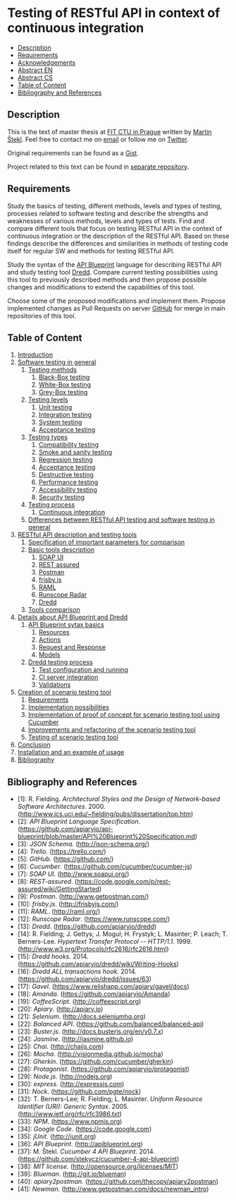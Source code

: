 # Testing of RESTful API in context of continuous integration

- [Description](#description)
- [Requirements](#requirements)
- [Acknowledgements](acknowledgements.md)
- [Abstract EN](abstract-en.md)
- [Abstract CS](abstract-cs.md)
- [Table of Content](#table-of-content)
- [Bibliography and References](#bibliography-and-references)

## Description

This is the text of master thesis at [FIT CTU in Prague](http://fit.cvut.cz/) written by [Martin Štekl](#author). Feel free to contact me on [email](mailto:martin.stekl@gmail.com) or follow me on [Twitter](https://twitter.com/stekycz).

Original requirements can be found as a [Gist](https://gist.github.com/stekycz/8482392).

Project related to this text can be found in [separate repository](https://github.com/stekycz/cucumber-4-api-blueprint).

## Requirements

Study the basics of testing, different methods, levels and types of testing, processes related to software testing and describe the strengths and weaknesses of various methods, levels and types of tests. Find and compare different tools that focus on testing RESTful API in the context of continuous integration or the description of the RESTful API. Based on these findings describe the differences and similarities in methods of testing code itself for regular SW and methods for testing RESTful API.

Study the syntax of the [API Blueprint](https://github.com/apiaryio/api-blueprint) language for describing RESTful API and study testing tool [Dredd](https://github.com/apiaryio/Dredd). Compare current testing possibilities using this tool to previously described methods and then propose possible changes and modifications to extend the capabilities of this tool.

Choose some of the proposed modifications and implement them. Propose implemented changes as Pull Requests on server [GitHub](https://github.com/) for merge in main repositories of this tool.

## Table of Content

1. [Introduction](chapters/01-introduction.md)
2. [Software testing in general](chapters/02-software-testing-in-general.md)
	1. [Testing methods](chapters/02-software-testing-in-general.md#testing-methods)
		1. [Black-Box testing](chapters/02-software-testing-in-general.md#black-box-testing)
		2. [White-Box testing](chapters/02-software-testing-in-general.md#white-box-testing)
		3. [Grey-Box testing](chapters/02-software-testing-in-general.md#grey-box-testing)
	2. [Testing levels](chapters/02-software-testing-in-general.md#testing-levels)
		1. [Unit testing](chapters/02-software-testing-in-general.md#unit-testing)
		2. [Integration testing](chapters/02-software-testing-in-general.md#integration-testing)
		3. [System testing](chapters/02-software-testing-in-general.md#system-testing)
		4. [Acceptance testing](chapters/02-software-testing-in-general.md#acceptance-testing)
	3. [Testing types](chapters/02-software-testing-in-general.md#testing-types)
		1. [Compatibility testing](chapters/02-software-testing-in-general.md#compatibility-testing)
		2. [Smoke and sanity testing](chapters/02-software-testing-in-general.md#smoke-and-sanity-testing)
		3. [Regression testing](chapters/02-software-testing-in-general.md#regression-testing)
		4. [Acceptance testing](chapters/02-software-testing-in-general.md#acceptance-testing)
		5. [Destructive testing](chapters/02-software-testing-in-general.md#destructive-testing)
		6. [Performance testing](chapters/02-software-testing-in-general.md#performance-testing)
		7. [Accessibility testing](chapters/02-software-testing-in-general.md#accessibility-testing)
		8. [Security testing](chapters/02-software-testing-in-general.md#security-testing)
	4. [Testing process](chapters/02-software-testing-in-general.md#testing-process)
		1. [Continuous integration](chapters/02-software-testing-in-general.md#continuous-integration)
	5. [Differences between RESTful API testing and software testing in general](chapters/02-software-testing-in-general.md#differences-between-restful-api-testing-and-software-testing-in-general)
3. [RESTful API description and testing tools](chapters/03-restful-api-description-and-testing-tools.md)
	1. [Specification of important parameters for comparison](chapters/03-restful-api-description-and-testing-tools.md#specification-of-important-parameters-for-comparison)
	2. [Basic tools description](chapters/03-restful-api-description-and-testing-tools.md#basic-tools-description)
		1. [SOAP UI](chapters/03-restful-api-description-and-testing-tools.md#soap-ui)
		2. [REST assured](chapters/03-restful-api-description-and-testing-tools.md#rest-assured)
		3. [Postman](chapters/03-restful-api-description-and-testing-tools.md#postman)
		3. [frisby.js](chapters/03-restful-api-description-and-testing-tools.md#frisbyjs)
		4. [RAML](chapters/03-restful-api-description-and-testing-tools.md#raml)
		5. [Runscope Radar](chapters/03-restful-api-description-and-testing-tools.md#runscope-radar)
		6. [Dredd](chapters/03-restful-api-description-and-testing-tools.md#dredd)
	3. [Tools comparison](chapters/03-restful-api-description-and-testing-tools.md#tools-comparison)
4. [Details about API Blueprint and Dredd](chapters/04-details-about-api-blueprint-and-dredd.md)
	1. [API Blueprint sytax basics](chapters/04-details-about-api-blueprint-and-dredd.md#api-blueprint-sytax-basics)
		1. [Resources](chapters/04-details-about-api-blueprint-and-dredd.md#resources)
		2. [Actions](chapters/04-details-about-api-blueprint-and-dredd.md#actions)
		3. [Request and Response](chapters/04-details-about-api-blueprint-and-dredd.md#request-and-response)
		4. [Models](chapters/04-details-about-api-blueprint-and-dredd.md#models)
	2. [Dredd testing process](chapters/04-details-about-api-blueprint-and-dredd.md#dredd-testing-process)
		1. [Test configuration and running](chapters/04-details-about-api-blueprint-and-dredd.md#test-configuration-and-running)
		2. [CI server integration](chapters/04-details-about-api-blueprint-and-dredd.md#ci-server-integration)
		3. [Validations](chapters/04-details-about-api-blueprint-and-dredd.md#validations)
5. [Creation of scenario testing tool](chapters/05-creation-of-scenario-testing-tool.md)
	1. [Requirements](chapters/05-creation-of-scenario-testing-tool.md#requirements)
	2. [Implementation possibilities](chapters/05-creation-of-scenario-testing-tool.md#implementation-possibilities)
	3. [Implementation of proof of concept for scenario testing tool using Cucumber](chapters/05-creation-of-scenario-testing-tool.md#implementation-of-proof-of-concept-for-scenario-testing-tool-using-Cucumber)
	4. [Improvements and refactoring of the scenario testing tool](chapters/05-creation-of-scenario-testing-tool.md#improvements-and-refactoring-of-the-scenario-testing-tool)
	5. [Testing of scenario testing tool](chapters/05-creation-of-scenario-testing-tool.md#testing-of-scenario-testing-tool)
6. [Conclusion](chapters/06-conclusion.md)
7. [Installation and an example of usage](chapters/A-installation-and-usage.md)
8. [Bibliography](#bibliography)

## Bibliography and References

- [1]<a name="Fielding2000"></a>: R. Fielding. *Architectural Styles and the Design of Network-based Software Architectures*. 2000. (http://www.ics.uci.edu/~fielding/pubs/dissertation/top.htm)
- [2]<a name="APIBlueprintSpecification"></a>: *API Blueprint Language Specification*. (https://github.com/apiaryio/api-blueprint/blob/master/API%20Blueprint%20Specification.md)
- [3]<a name="JSONSchema"></a>: *JSON Schema*. (http://json-schema.org/)
- [4]<a name="Trello"></a>: *Trello*. (https://trello.com/)
- [5]<a name="GitHub"></a>: *GitHub*. (https://github.com/)
- [6]<a name="Cucumber"></a>: *Cucumber*. (https://github.com/cucumber/cucumber-js)
- [7]<a name="SOAPUI"></a>: *SOAP UI*. (http://www.soapui.org/)
- [8]<a name="rest-assured"></a>: *REST-assured*. (https://code.google.com/p/rest-assured/wiki/GettingStarted)
- [9]<a name="postman"></a>: *Postman*. (http://www.getpostman.com/)
- [10]<a name="frisby"></a>: *frisby.js*. (http://frisbyjs.com/)
- [11]<a name="RAML"></a>: *RAML*. (http://raml.org/)
- [12]<a name="Runscope"></a>: *Runscope Radar*. (https://www.runscope.com/)
- [13]<a name="Dredd"></a>: *Dredd*. (https://github.com/apiaryio/dredd)
- [14]<a name="HTTP"></a>: R. Fielding; J. Gettys; J. Mogul; H. Frystyk; L. Masinter; P. Leach; T. Berners-Lee. *Hypertext Transfer Protocol -- HTTP/1.1*. 1999. (http://www.w3.org/Protocols/rfc2616/rfc2616.html)
- [15]<a name="DreddHooks"></a>: *Dredd hooks*. 2014. (https://github.com/apiaryio/dredd/wiki/Writing-Hooks)
- [16]<a name="DreddAllTransHook"></a>: *Dredd ALL transactions hook*. 2014. (https://github.com/apiaryio/dredd/issues/63)
- [17]<a name="Gavel"></a>: *Gavel*. (https://www.relishapp.com/apiary/gavel/docs)
- [18]<a name="Amanda"></a>: *Amanda*. (https://github.com/apiaryio/Amanda)
- [19]<a name="CoffeeScript"></a>: *CoffeeScript*. (http://coffeescript.org)
- [20]<a name="Apiary"></a>: *Apiary*. (http://apiary.io)
- [21]<a name="Selenium"></a>: *Selenium*. (http://docs.seleniumhq.org)
- [22]<a name="balanced-api"></a>: *Balanced API*. (https://github.com/balanced/balanced-api)
- [23]<a name="Buster"></a>: *Buster.js*. (http://docs.busterjs.org/en/v0.7.x)
- [24]<a name="Jasmine"></a>: *Jasmine*. (http://jasmine.github.io)
- [25]<a name="Chai"></a>: *Chai*. (http://chaijs.com)
- [26]<a name="Mocha"></a>: *Mocha*. (http://visionmedia.github.io/mocha)
- [27]<a name="Gherkin"></a>: *Gherkin*. (https://github.com/cucumber/gherkin)
- [28]<a name="Protagonist"></a>: *Protagonist*. (https://github.com/apiaryio/protagonist)
- [29]<a name="Node"></a>: *Node.js*. (http://nodejs.org)
- [30]<a name="express"></a>: *express*. (http://expressjs.com)
- [31]<a name="nock"></a>: *Nock*. (https://github.com/pgte/nock)
- [32]<a name="RFC3986"></a>: T. Berners-Lee; R. Fielding; L. Masinter. *Uniform Resource Identifier (URI): Generic Syntax*. 2005. (http://www.ietf.org/rfc/rfc3986.txt)
- [33]<a name="NPM"></a>: *NPM*. (https://www.npmjs.org)
- [34]<a name="GoogleCode"></a>: *Google Code*. (https://code.google.com)
- [35]<a name="jUnit"></a>: *jUnit*. (http://junit.org)
- [36]<a name="APIBlueprint"></a>: *API Blueprint*. (http://apiblueprint.org)
- [37]<a name="Cucumber4APIBlueprint"></a>: M. Štekl. *Cucumber 4 API Blueprint*. 2014. (https://github.com/stekycz/cucumber-4-api-blueprint)
- [38]<a name="MITlicense"></a>: *MIT license*. (http://opensource.org/licenses/MIT)
- [39]<a name="Blueman"></a>: *Blueman*. (http://git.io/blueman)
- [40]<a name="apiary2postman"></a>: *apiary2postman*. (https://github.com/thecopy/apiary2postman)
- [41]<a name="newman"></a>: *Newman*. (http://www.getpostman.com/docs/newman_intro)
